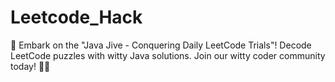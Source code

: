 # Leetcode_Hack
 🔮 Embark on the "Java Jive - Conquering Daily LeetCode Trials"! Decode LeetCode puzzles with witty Java solutions. Join our witty coder community today! 🚀🔥
